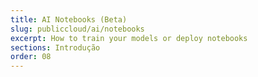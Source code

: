 ```yaml
---
title: AI Notebooks (Beta)
slug: publiccloud/ai/notebooks
excerpt: How to train your models or deploy notebooks
sections: Introdução
order: 08
---
```

